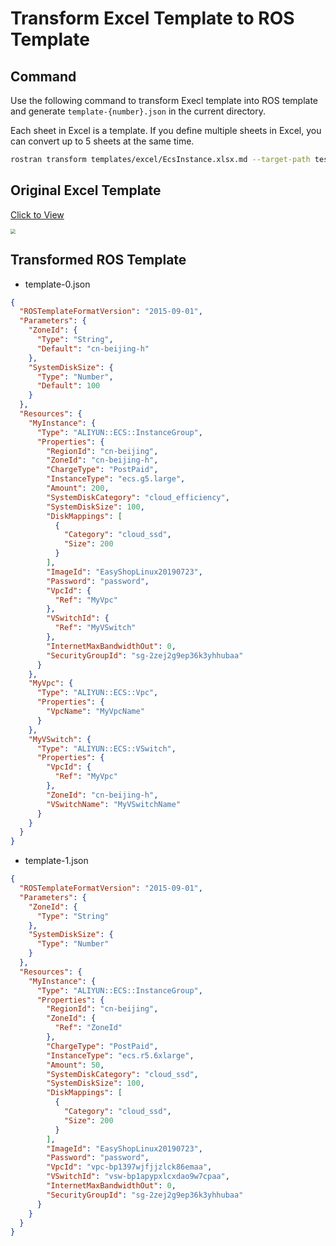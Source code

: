 # Transform Excel Template to ROS Template
## Command
Use the following command to transform Execl template into ROS template
and generate `template-{number}.json` in the current directory.

Each sheet in Excel is a template. If you define multiple sheets in Excel, 
you can convert up to 5 sheets at the same time.

```bash
rostran transform templates/excel/EcsInstance.xlsx.md --target-path tests/template.json
```

## Original Excel Template
[Click to View](https://github.com/aliyun/alibabacloud-ros-tool-transformer/blob/master/templates/excel/EcsInstance.xlsx)

<img src="https://github.com/aliyun/alibabacloud-ros-tool-transformer/raw/master/docs/_media/example-execl.png" style="zoom:50%" />

## Transformed ROS Template
- template-0.json
```json
{
  "ROSTemplateFormatVersion": "2015-09-01",
  "Parameters": {
    "ZoneId": {
      "Type": "String",
      "Default": "cn-beijing-h"
    },
    "SystemDiskSize": {
      "Type": "Number",
      "Default": 100
    }
  },
  "Resources": {
    "MyInstance": {
      "Type": "ALIYUN::ECS::InstanceGroup",
      "Properties": {
        "RegionId": "cn-beijing",
        "ZoneId": "cn-beijing-h",
        "ChargeType": "PostPaid",
        "InstanceType": "ecs.g5.large",
        "Amount": 200,
        "SystemDiskCategory": "cloud_efficiency",
        "SystemDiskSize": 100,
        "DiskMappings": [
          {
            "Category": "cloud_ssd",
            "Size": 200
          }
        ],
        "ImageId": "EasyShopLinux20190723",
        "Password": "password",
        "VpcId": {
          "Ref": "MyVpc"
        },
        "VSwitchId": {
          "Ref": "MyVSwitch"
        },
        "InternetMaxBandwidthOut": 0,
        "SecurityGroupId": "sg-2zej2g9ep36k3yhhubaa"
      }
    },
    "MyVpc": {
      "Type": "ALIYUN::ECS::Vpc",
      "Properties": {
        "VpcName": "MyVpcName"
      }
    },
    "MyVSwitch": {
      "Type": "ALIYUN::ECS::VSwitch",
      "Properties": {
        "VpcId": {
          "Ref": "MyVpc"
        },
        "ZoneId": "cn-beijing-h",
        "VSwitchName": "MyVSwitchName"
      }
    }
  }
}
```
- template-1.json
```json
{
  "ROSTemplateFormatVersion": "2015-09-01",
  "Parameters": {
    "ZoneId": {
      "Type": "String"
    },
    "SystemDiskSize": {
      "Type": "Number"
    }
  },
  "Resources": {
    "MyInstance": {
      "Type": "ALIYUN::ECS::InstanceGroup",
      "Properties": {
        "RegionId": "cn-beijing",
        "ZoneId": {
          "Ref": "ZoneId"
        },
        "ChargeType": "PostPaid",
        "InstanceType": "ecs.r5.6xlarge",
        "Amount": 50,
        "SystemDiskCategory": "cloud_ssd",
        "SystemDiskSize": 100,
        "DiskMappings": [
          {
            "Category": "cloud_ssd",
            "Size": 200
          }
        ],
        "ImageId": "EasyShopLinux20190723",
        "Password": "password",
        "VpcId": "vpc-bp1397wjfjjzlck86emaa",
        "VSwitchId": "vsw-bp1apypxlcxdao9w7cpaa",
        "InternetMaxBandwidthOut": 0,
        "SecurityGroupId": "sg-2zej2g9ep36k3yhhubaa"
      }
    }
  }
}
```



